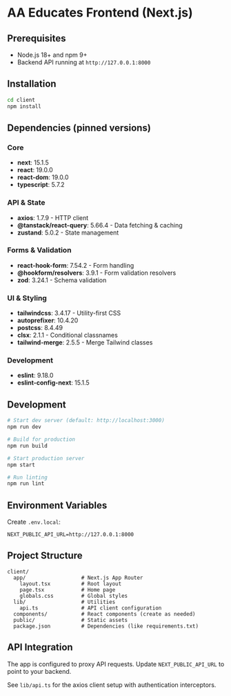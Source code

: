 # AA Educates Frontend (Next.js)

## Prerequisites
- Node.js 18+ and npm 9+
- Backend API running at `http://127.0.0.1:8000`

## Installation

```bash
cd client
npm install
```

## Dependencies (pinned versions)

### Core
- **next**: 15.1.5
- **react**: 19.0.0
- **react-dom**: 19.0.0
- **typescript**: 5.7.2

### API & State
- **axios**: 1.7.9 - HTTP client
- **@tanstack/react-query**: 5.66.4 - Data fetching & caching
- **zustand**: 5.0.2 - State management

### Forms & Validation
- **react-hook-form**: 7.54.2 - Form handling
- **@hookform/resolvers**: 3.9.1 - Form validation resolvers
- **zod**: 3.24.1 - Schema validation

### UI & Styling
- **tailwindcss**: 3.4.17 - Utility-first CSS
- **autoprefixer**: 10.4.20
- **postcss**: 8.4.49
- **clsx**: 2.1.1 - Conditional classnames
- **tailwind-merge**: 2.5.5 - Merge Tailwind classes

### Development
- **eslint**: 9.18.0
- **eslint-config-next**: 15.1.5

## Development

```bash
# Start dev server (default: http://localhost:3000)
npm run dev

# Build for production
npm run build

# Start production server
npm start

# Run linting
npm run lint
```

## Environment Variables

Create `.env.local`:

```env
NEXT_PUBLIC_API_URL=http://127.0.0.1:8000
```

## Project Structure

```
client/
  app/                  # Next.js App Router
    layout.tsx          # Root layout
    page.tsx            # Home page
    globals.css         # Global styles
  lib/                  # Utilities
    api.ts              # API client configuration
  components/           # React components (create as needed)
  public/               # Static assets
  package.json          # Dependencies (like requirements.txt)
```

## API Integration

The app is configured to proxy API requests. Update `NEXT_PUBLIC_API_URL` to point to your backend.

See `lib/api.ts` for the axios client setup with authentication interceptors.

